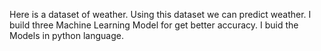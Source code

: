 Here is a dataset of weather. Using this dataset we can predict weather. I build three Machine Learning Model for get better accuracy. I buid the Models in python
language.

